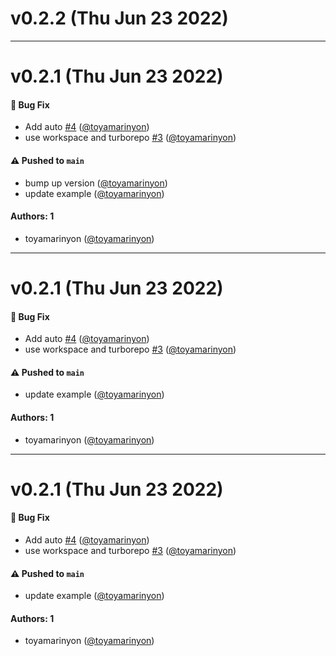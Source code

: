 # v0.2.2 (Thu Jun 23 2022)



---

# v0.2.1 (Thu Jun 23 2022)

#### 🐛 Bug Fix

- Add auto [#4](https://github.com/toyamarinyon/webcrypt-session/pull/4) ([@toyamarinyon](https://github.com/toyamarinyon))
- use workspace and turborepo [#3](https://github.com/toyamarinyon/webcrypt-session/pull/3) ([@toyamarinyon](https://github.com/toyamarinyon))

#### ⚠️ Pushed to `main`

- bump up version ([@toyamarinyon](https://github.com/toyamarinyon))
- update example ([@toyamarinyon](https://github.com/toyamarinyon))

#### Authors: 1

- toyamarinyon ([@toyamarinyon](https://github.com/toyamarinyon))

---

# v0.2.1 (Thu Jun 23 2022)

#### 🐛 Bug Fix

- Add auto [#4](https://github.com/toyamarinyon/webcrypt-session/pull/4) ([@toyamarinyon](https://github.com/toyamarinyon))
- use workspace and turborepo [#3](https://github.com/toyamarinyon/webcrypt-session/pull/3) ([@toyamarinyon](https://github.com/toyamarinyon))

#### ⚠️ Pushed to `main`

- update example ([@toyamarinyon](https://github.com/toyamarinyon))

#### Authors: 1

- toyamarinyon ([@toyamarinyon](https://github.com/toyamarinyon))

---

# v0.2.1 (Thu Jun 23 2022)

#### 🐛 Bug Fix

- Add auto [#4](https://github.com/toyamarinyon/webcrypt-session/pull/4) ([@toyamarinyon](https://github.com/toyamarinyon))
- use workspace and turborepo [#3](https://github.com/toyamarinyon/webcrypt-session/pull/3) ([@toyamarinyon](https://github.com/toyamarinyon))

#### ⚠️ Pushed to `main`

- update example ([@toyamarinyon](https://github.com/toyamarinyon))

#### Authors: 1

- toyamarinyon ([@toyamarinyon](https://github.com/toyamarinyon))
